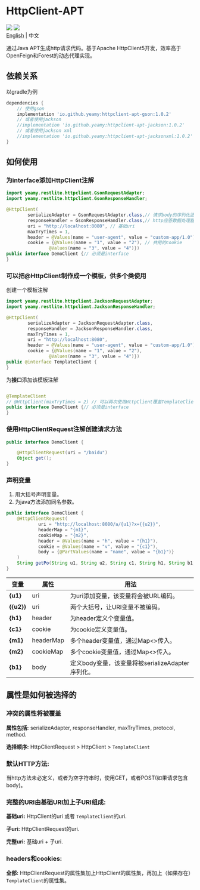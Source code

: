 # HttpClient-APT

[![](https://img.shields.io/badge/platform-Java1.8+-red)](https://developer.android.com/reference/android/database/sqlite/SQLiteDatabase) [![](https://img.shields.io/github/license/Yeamy/httpclient-apt)](https://github.com/Yeamy/httpclient-apt/blob/master/LICENSE)   
[English](README.md) | 中文

通过Java APT生成http请求代码。基于Apache HttpClient5开发，效率高于OpenFeign和Forest的动态代理实现。

## 依赖关系

以gradle为例

```gradle
dependencies {
    // 使用gson
    implementation 'io.github.yeamy:httpclient-apt-gson:1.0.2'
    // 或者使用jackson
    //implementation 'io.github.yeamy:httpclient-apt-jackson:1.0.2'
    // 或者使用jackson xml
    //implementation 'io.github.yeamy:httpclient-apt-jacksonxml:1.0.2'
}
```

## 如何使用

### 为interface添加HttpClient注解

```java
import yeamy.restlite.httpclient.GsonRequestAdapter;
import yeamy.restlite.httpclient.GsonResponseHandler;

@HttpClient(
        serializeAdapter = GsonRequestAdapter.class,// 请求body的序列化适配器
        responseHandler = GsonResponseHandler.class,// http应答数据处理器
        uri = "http://localhost:8080", // 基础uri
        maxTryTimes = 1,
        header = @Values(name = "user-agent", value = "custom-app/1.0"), // 共用的header
        cookie = {@Values(name = "1", value = "2"), // 共用的cookie
                @Values(name = "3", value = "4")})
public interface DemoClient {// 必须是interface
}
```

### 可以把@HttpClient制作成一个模板，供多个类使用

创建一个模板注解

```java
import yeamy.restlite.httpclient.JacksonRequestAdapter;
import yeamy.restlite.httpclient.JacksonResponseHandler;

@HttpClient(
        serializeAdapter = JacksonRequestAdapter.class,
        responseHandler = JacksonResponseHandler.class,
        maxTryTimes = 1,
        uri = "http://localhost:8080",
        header = @Values(name = "user-agent", value = "custom-app/1.0"),
        cookie = {@Values(name = "1", value = "2"),
                @Values(name = "3", value = "4")})
public @interface TemplateClient {
}
```

为**接口**添加该模板注解

```java

@TemplateClient
// @HttpClient(maxTryTimes = 2) // 可以再次使用HttpClient覆盖TemplateClient的属性
public interface DemoClient {// 必须是interface
}
```

### 使用HttpClientRequest注解创建请求方法

```java
public interface DemoClient {

    @HttpClientRequest(uri = "/baidu")
    Object get();
}
```

### 声明变量

1. 用大括号声明变量。
2. 为java方法添加同名参数。

```java
public interface DemoClient {
    @HttpClientRequest(
            uri = "http://localhost:8080/a/{u1}?x={{u2}}",
            headerMap = "{m1}",
            cookieMap = "{m2}",
            header = @Values(name = "h", value = "{h1}"),
            cookie = @Values(name = "v", value = "{c1}"),
            body = {@PartValues(name = "name", value = "{b1}")}
    )
    String getPo(String u1, String u2, String c1, String h1, String b1, Map<?, String> m1, Map<String, String> m2);
}
```

| 变量         | 属性        | 用法                                 |
|------------|-----------|------------------------------------|
| **{u1}**   | uri       | 为uri添加变量，该变量将会被URL编码。              |
| **{{u2}}** | uri       | 两个大括号，让URI变量不被编码。                  |
| **{h1}**   | header    | 为header定义个变量值。                     |
| **{c1}**   | cookie    | 为cookie定义变量值。                      |
| **{m1}**   | headerMap | 多个header变量值，通过Map<>传入。             |
| **{m2}**   | cookieMap | 多个cookie变量值，通过Map<>传入。             |
| **{b1}**   | body      | 定义body变量，该变量将被serializeAdapter序列化。 |  

## 属性是如何被选择的

### 冲突的属性将被覆盖

**属性包括:** serializeAdapter, responseHandler, maxTryTimes, protocol, method.

**选择顺序:** HttpClientRequest > HttpClient > `TemplateClient`

### 默认HTTP方法:

当http方法未必定义，或者为空字符串时，使用GET，或者POST(如果请求包含body)。

### 完整的URI由基础URI加上子URI组成:

**基础uri:** HttpClient的uri 或者 `TemplateClient`的uri.

**子uri:** HttpClientRequest的uri.

**完整uri:** 基础uri + 子uri.

### headers和cookies:

**全部:** HttpClientRequest的属性集加上HttpClient的属性集，再加上（如果存在）`TemplateClient`的属性集。